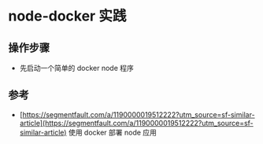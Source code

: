 
# node-docker 实践

## 操作步骤
- 先启动一个简单的 docker node 程序


## 参考

- [https://segmentfault.com/a/1190000019512222?utm_source=sf-similar-article](https://segmentfault.com/a/1190000019512222?utm_source=sf-similar-article) 使用 docker 部署 node 应用